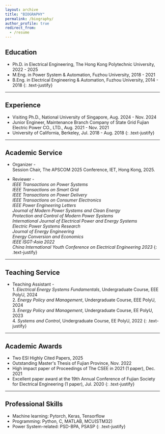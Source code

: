 ```yaml
---
layout: archive
title: "BIOGRAPHY"
permalink: /biography/
author_profile: true
redirect_from:
  - /resume
---
```


## Education

* Ph.D. in Electrical Engineering, The Hong Kong Polytechnic University, 2022 - 2025
* M.Eng. in Power System & Automation, Fuzhou University, 2018 - 2021
* B.Eng. in Electrical Engineering & Automation, Fuzhou University, 2014 - 2018
{: .text-justify}

---

## Experience

* Visiting Ph.D., National University of Singapore, Aug. 2024 - Nov. 2024
* Junior Engineer, Maintenance Branch Company of State Grid Fujian Electric Power CO., LTD., Aug. 2021 - Nov. 2021
* University of California, Berkeley, Jul. 2018 - Aug. 2018
{: .text-justify}

---

## Academic Service
* Organizer -
<br>Session Chair, The APSCOM 2025 Conference, IET, Hong Kong, 2025.

* Reviewer -
<br>*IEEE Transactions on Power Systems*
<br>*IEEE Transactions on Smart Grid*
<br>*IEEE Transactions on Power Delivery*
<br>*IEEE Transactions on Consumer Electronics*
<br>*IEEE Power Engineering Letters*
<br>*Journal of Modern Power Systems and Clean Energy*
<br>*Protection and Control of Modern Power Systems*
<br>*International Journal of Electrical Power and Energy Systems*
<br>*Electric Power Systems Research*
<br>*Journal of Energy Engineering*
<br>*Energy Conversion and Economics*
<br>*IEEE ISGT-Asia 2022*
<br>*China International Youth Conference on Electrical Engineering 2023*
{: .text-justify}

---

## Teaching Service

* Teaching Assistant -
<br>1. *Electrical Energy Systems Fundamentals*, Undergraduate Course, EEE PolyU, 2024
<br>2. *Energy Policy and Management*, Undergraduate Course, EEE PolyU, 2024
<br>3. *Energy Policy and Management*, Undergraduate Course, EE PolyU, 2023
<br>4. *Systems and Control*, Undergraduate Course, EE PolyU, 2022
{: .text-justify}

---

## Academic Awards

* Two ESI Highly Cited Papers, 2025
* Outstanding Master's Thesis of Fujian Province, Nov. 2022
* High impact paper of Proceedings of The CSEE in 2021 (1 paper), Dec. 2021
* Excellent paper award at the 19th Annual Conference of Fujian Society for Electrical Engineering (1 paper), Jul. 2020
{: .text-justify}


---

## Professional Skills

* Machine learning: Pytorch, Keras, Tensorflow
* Programming: Python, C, MATLAB, MCU(STM32)
* Power System-related: PSD-BPA, PSASP
{: .text-justify}